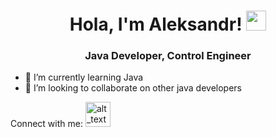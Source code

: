 <h1 align="center">Hola, I'm Aleksandr! 
<img src="https://github.com/blackcater/blackcater/raw/main/images/Hi.gif" height="32"/></h1>
<h3 align="center">Java Developer, Control Engineer</h3>

- 🌱 I’m currently learning Java
- 👯 I’m looking to collaborate on other java developers

Connect with me:
[<img alt="alt_text" width="40px" src="https://github.com/dheereshagrwal/colored-icons/blob/master/svg/telegram.svg" />](https://www.google.com/)

